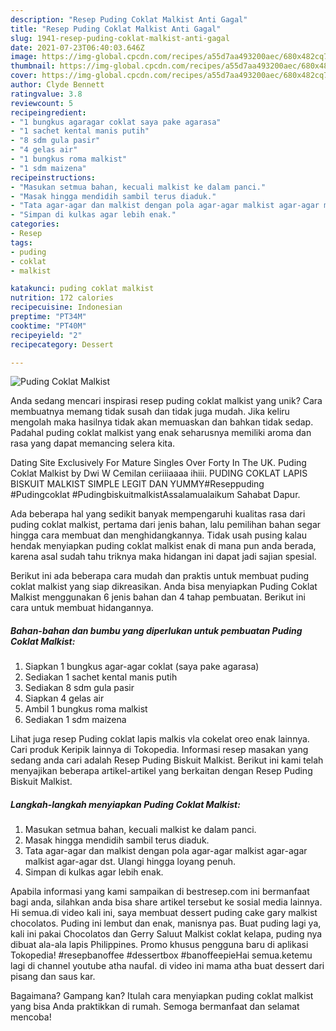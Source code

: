 ```yaml
---
description: "Resep Puding Coklat Malkist Anti Gagal"
title: "Resep Puding Coklat Malkist Anti Gagal"
slug: 1941-resep-puding-coklat-malkist-anti-gagal
date: 2021-07-23T06:40:03.646Z
image: https://img-global.cpcdn.com/recipes/a55d7aa493200aec/680x482cq70/puding-coklat-malkist-foto-resep-utama.jpg
thumbnail: https://img-global.cpcdn.com/recipes/a55d7aa493200aec/680x482cq70/puding-coklat-malkist-foto-resep-utama.jpg
cover: https://img-global.cpcdn.com/recipes/a55d7aa493200aec/680x482cq70/puding-coklat-malkist-foto-resep-utama.jpg
author: Clyde Bennett
ratingvalue: 3.8
reviewcount: 5
recipeingredient:
- "1 bungkus agaragar coklat saya pake agarasa"
- "1 sachet kental manis putih"
- "8 sdm gula pasir"
- "4 gelas air"
- "1 bungkus roma malkist"
- "1 sdm maizena"
recipeinstructions:
- "Masukan setmua bahan, kecuali malkist ke dalam panci."
- "Masak hingga mendidih sambil terus diaduk."
- "Tata agar-agar dan malkist dengan pola agar-agar malkist agar-agar malkist agar-agar dst. Ulangi hingga loyang penuh."
- "Simpan di kulkas agar lebih enak."
categories:
- Resep
tags:
- puding
- coklat
- malkist

katakunci: puding coklat malkist 
nutrition: 172 calories
recipecuisine: Indonesian
preptime: "PT34M"
cooktime: "PT40M"
recipeyield: "2"
recipecategory: Dessert

---
```



![Puding Coklat Malkist](https://img-global.cpcdn.com/recipes/a55d7aa493200aec/680x482cq70/puding-coklat-malkist-foto-resep-utama.jpg)

Anda sedang mencari inspirasi resep puding coklat malkist yang unik? Cara membuatnya memang tidak susah dan tidak juga mudah. Jika keliru mengolah maka hasilnya tidak akan memuaskan dan bahkan tidak sedap. Padahal puding coklat malkist yang enak seharusnya memiliki aroma dan rasa yang dapat memancing selera kita.

Dating Site Exclusively For Mature Singles Over Forty In The UK. Puding Coklat Malkist by Dwi W Cemilan ceriiiaaaa ihiii. PUDING COKLAT LAPIS BISKUIT MALKIST SIMPLE LEGIT DAN YUMMY#Reseppuding #Pudingcoklat #PudingbiskuitmalkistAssalamualaikum Sahabat Dapur.

Ada beberapa hal yang sedikit banyak mempengaruhi kualitas rasa dari puding coklat malkist, pertama dari jenis bahan, lalu pemilihan bahan segar hingga cara membuat dan menghidangkannya. Tidak usah pusing kalau hendak menyiapkan puding coklat malkist enak di mana pun anda berada, karena asal sudah tahu triknya maka hidangan ini dapat jadi sajian spesial.


Berikut ini ada beberapa cara mudah dan praktis untuk membuat puding coklat malkist yang siap dikreasikan. Anda bisa menyiapkan Puding Coklat Malkist menggunakan 6 jenis bahan dan 4 tahap pembuatan. Berikut ini cara untuk membuat hidangannya.

<!--inarticleads1-->

##### Bahan-bahan dan bumbu yang diperlukan untuk pembuatan Puding Coklat Malkist:

1. Siapkan 1 bungkus agar-agar coklat (saya pake agarasa)
1. Sediakan 1 sachet kental manis putih
1. Sediakan 8 sdm gula pasir
1. Siapkan 4 gelas air
1. Ambil 1 bungkus roma malkist
1. Sediakan 1 sdm maizena


Lihat juga resep Puding coklat lapis malkis vla cokelat oreo enak lainnya. Cari produk Keripik lainnya di Tokopedia. Informasi resep masakan yang sedang anda cari adalah Resep Puding Biskuit Malkist. Berikut ini kami telah menyajikan beberapa artikel-artikel yang berkaitan dengan Resep Puding Biskuit Malkist. 

<!--inarticleads2-->

##### Langkah-langkah menyiapkan Puding Coklat Malkist:

1. Masukan setmua bahan, kecuali malkist ke dalam panci.
1. Masak hingga mendidih sambil terus diaduk.
1. Tata agar-agar dan malkist dengan pola agar-agar malkist agar-agar malkist agar-agar dst. Ulangi hingga loyang penuh.
1. Simpan di kulkas agar lebih enak.


Apabila informasi yang kami sampaikan di bestresep.com ini bermanfaat bagi anda, silahkan anda bisa share artikel tersebut ke sosial media lainnya. Hi semua.di video kali ini, saya membuat dessert puding cake gary malkist chocolatos. Puding ini lembut dan enak, manisnya pas. Buat puding lagi ya, kali ini pakai Chocolatos dan Gerry Saluut Malkist coklat kelapa, puding nya dibuat ala-ala lapis Philippines. Promo khusus pengguna baru di aplikasi Tokopedia! #resepbanoffee #dessertbox #banoffeepieHai semua.ketemu lagi di channel youtube atha naufal. di video ini mama atha buat dessert dari pisang dan saus kar. 

Bagaimana? Gampang kan? Itulah cara menyiapkan puding coklat malkist yang bisa Anda praktikkan di rumah. Semoga bermanfaat dan selamat mencoba!
